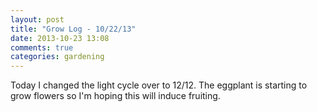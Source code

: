 ```yaml
---
layout: post
title: "Grow Log - 10/22/13"
date: 2013-10-23 13:08
comments: true
categories: gardening
---
```


Today I changed the light cycle over to 12/12.  The eggplant is starting
to grow flowers so I'm hoping this will induce fruiting.
